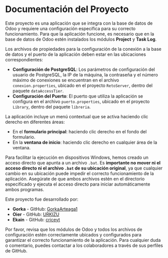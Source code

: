 # Documentación del Proyecto

Este proyecto es una aplicación que se integra con la base de datos de Odoo y requiere una configuración específica para su correcto funcionamiento. Para que la aplicación funcione, es necesario que en la base de datos de Odoo estén instalados los módulos **Project** y **Task Log**. 

Los archivos de propiedades para la configuración de la conexión a la base de datos y el puerto de la aplicación deben estar en las ubicaciones correspondientes:

- **Configuración de PostgreSQL**: Los parámetros de configuración del usuario de PostgreSQL, la IP de la máquina, la contraseña y el número máximo de conexiones se encuentran en el archivo `conexion.properties`, ubicado en el proyecto `RetoServer`, dentro del paquete `dataAccessTier`.
- **Configuración del Puerto**: El puerto que utiliza la aplicación se configura en el archivo `puerto.properties`, ubicado en el proyecto `Library`, dentro del paquete `libreria`.

La aplicación incluye un menú contextual que se activa haciendo clic derecho en diferentes áreas:
- En el **formulario principal**: haciendo clic derecho en el fondo del formulario.
- En la **ventana de inicio**: haciendo clic derecho en cualquier área de la ventana.

Para facilitar la ejecución en dispositivos Windows, hemos creado un acceso directo que apunta a un archivo `.bat`. Es **importante no mover ni el acceso directo ni el archivo `.bat` de su ubicación original**, ya que cualquier cambio en su ubicación puede impedir el correcto funcionamiento de la aplicación. Asegúrate de que ambos archivos estén en el directorio especificado y ejecuta el acceso directo para iniciar automáticamente ambos programas.

Este proyecto fue desarrollado por:
- **Gorka** - GitHub: [GorkaArteaga1](https://github.com/GorkaArteaga1)
- **Oier** - GitHub: [URKIZU](https://github.com/URKIZU)
- **Ekain** - GitHub: [criceyt](https://github.com/criceyt)

Por favor, revisa que los módulos de Odoo y todos los archivos de configuración estén correctamente ubicados y configurados para garantizar el correcto funcionamiento de la aplicación. Para cualquier duda o comentario, puedes contactar a los colaboradores a través de sus perfiles de GitHub.
